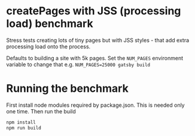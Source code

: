 # createPages with JSS (processing load) benchmark

Stress tests creating lots of tiny pages but with JSS styles - that add extra processing load onto the process.

Defaults to building a site with 5k pages. Set the `NUM_PAGES` environment variable to change that e.g. `NUM_PAGES=25000 gatsby build`

# Running the benchmark

First install node modules required by package.json. This is needed only one time. Then run the build

```bash
npm install
npm run build
```
